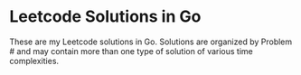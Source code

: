 # Leetcode Solutions in Go

These are my Leetcode solutions in Go. Solutions are organized by Problem # and may contain more than one type of solution of various time complexities.
